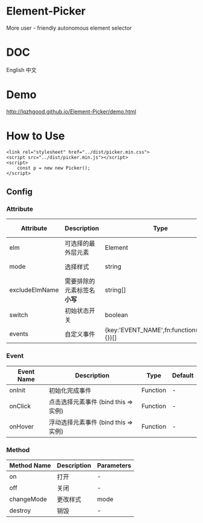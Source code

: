# Element-Picker
More user - friendly autonomous element selector

# DOC
English
中文

# Demo
http://lqzhgood.github.io/Element-Picker/demo.html



# How to Use
```
<link rel="stylesheet" href="../dist/picker.min.css">
<script src="../dist/picker.min.js"></script>
<script>
	const p = new new Picker();
</script>
```



## Config
### Attribute
| Attribute  | Description  | Type | Accepted Values	 | Default |
| ------------ | ------------ |------------ |------------ |------------ |
| elm  |  可选择的最外层元素 | Element | -  | document.querySelector('body')|
| mode  |  选择样式  | string | 'target' 'cover' | 'target'|
| excludeElmName  |  需要排除的元素标签名 **小写**  | string[] | - | [] |
| switch  |  初始状态开关  | boolean | true false | true |
| events  |  自定义事件 | {key:'EVENT_NAME',fn:function(event){}}[] | -   | [] |

### Event
| Event Name  | Description  | Type |  Default |
| ------------ | ------------ |------------ |------------ |
| onInit  |  初始化完成事件 | Function |  - |
| onClick  |  点击选择元素事件 (bind this =>实例)| Function   | - |
| onHover  |  浮动选择元素事件 (bind this =>实例) | Function    | - |

### Method
| Method Name  | Description  | Parameters |
| ------------ | ------------ |------------ |
| on  |  打开 | - |
| off  |  关闭 | - |
| changeMode  | 更改样式 | mode |
| destroy  |  销毁 | - |